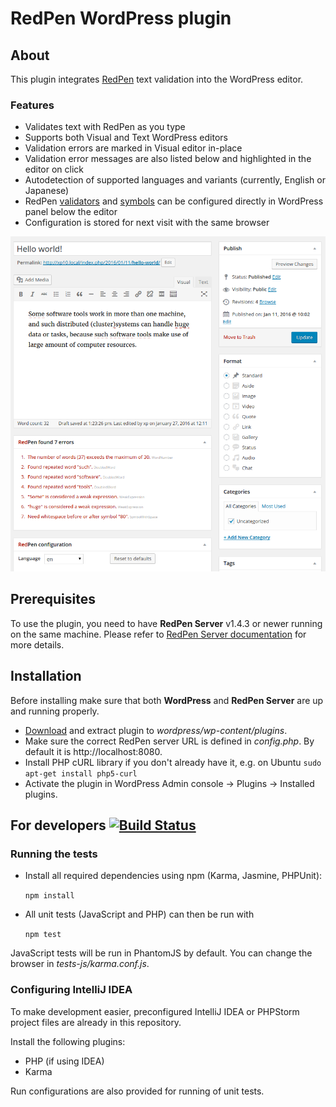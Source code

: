 # RedPen WordPress plugin

## About

This plugin integrates [RedPen](http://redpen.cc) text validation into the WordPress editor.

### Features

* Validates text with RedPen as you type
* Supports both Visual and Text WordPress editors
* Validation errors are marked in Visual editor in-place
* Validation error messages are also listed below and highlighted in the editor on click
* Autodetection of supported languages and variants (currently, English or Japanese)
* RedPen [validators](http://redpen.cc/docs/latest/index.html#validator) and [symbols](http://redpen.cc/docs/latest/index.html#setting-symbols) can be configured directly in WordPress panel below the editor
* Configuration is stored for next visit with the same browser

![alt text](screenshot.png "Screenshot")

## Prerequisites

To use the plugin, you need to have **RedPen Server** v1.4.3 or newer running on the same machine.
Please refer to [RedPen Server documentation](http://redpen.cc/docs/latest/index.html#server) for more details.

## Installation

Before installing make sure that both **WordPress** and **RedPen Server** are up and running properly.

* [Download](https://github.com/redpen-cc/redpen-wordpress-plugin/archive/master.zip) and extract plugin to *wordpress/wp-content/plugins*.
* Make sure the correct RedPen server URL is defined in *config.php*. By default it is http://localhost:8080.
* Install PHP cURL library if you don't already have it, e.g. on Ubuntu
    ```sudo apt-get install php5-curl```
* Activate the plugin in WordPress Admin console -> Plugins -> Installed plugins.

## For developers [![Build Status](https://travis-ci.org/redpen-cc/redpen-wordpress-plugin.svg?branch=master)](https://travis-ci.org/redpen-cc/redpen-wordpress-plugin)

### Running the tests

* Install all required dependencies using npm (Karma, Jasmine, PHPUnit):

    ```npm install```

* All unit tests (JavaScript and PHP) can then be run with

    ```npm test```
    
JavaScript tests will be run in PhantomJS by default. You can change the browser in *tests-js/karma.conf.js*.

### Configuring IntelliJ IDEA

To make development easier, preconfigured IntelliJ IDEA or PHPStorm project files are already in this repository.

Install the following plugins:

* PHP (if using IDEA)
* Karma

Run configurations are also provided for running of unit tests.
